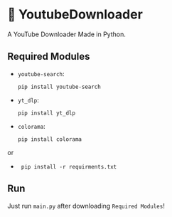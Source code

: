 # 🎐 YoutubeDownloader
 A YouTube Downloader Made in Python.

 ## Required Modules
 - `youtube-search`: 
    ```
    pip install youtube-search
    ```
 - `yt_dlp`:
    ```
    pip install yt_dlp
    ``` 
- `colorama`:
    ```
    pip install colorama
    ```

or

- ```
   pip install -r requirments.txt
   ```

## Run
Just run `main.py` after downloading `Required Modules`!
